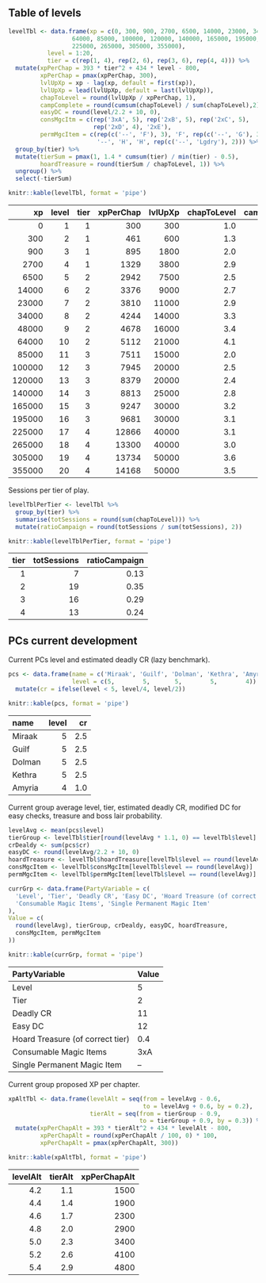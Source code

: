 ## Table of levels

``` r
levelTbl <- data.frame(xp = c(0, 300, 900, 2700, 6500, 14000, 23000, 34000, 48000,
                  64000, 85000, 100000, 120000, 140000, 165000, 195000,
                  225000, 265000, 305000, 355000),
           level = 1:20,
           tier = c(rep(1, 4), rep(2, 6), rep(3, 6), rep(4, 4))) %>% 
  mutate(xpPerChap = 393 * tier^2 + 434 * level - 800,
         xpPerChap = pmax(xpPerChap, 300),
         lvlUpXp = xp - lag(xp, default = first(xp)),
         lvlUpXp = lead(lvlUpXp, default = last(lvlUpXp)),
         chapToLevel = round(lvlUpXp / xpPerChap, 1),
         campComplete = round(cumsum(chapToLevel) / sum(chapToLevel),2),
         easyDC = round(level/2.2 + 10, 0),
         consMgcItm = c(rep('3xA', 5), rep('2xB', 5), rep('2xC', 5),
                        rep('2xD', 4), '2xE'),
         permMgcItem = c(rep(c('--', 'F'), 3), 'F', rep(c('--', 'G'), 3),
                         '--', 'H', 'H', rep(c('--', 'Lgdry'), 2))) %>%
  group_by(tier) %>%
  mutate(tierSum = pmax(1, 1.4 * cumsum(tier) / min(tier) - 0.5),
         hoardTreasure = round(tierSum / chapToLevel, 1)) %>%
  ungroup() %>%
  select(-tierSum)

knitr::kable(levelTbl, format = 'pipe')
```

|     xp | level | tier | xpPerChap | lvlUpXp | chapToLevel | campComplete | easyDC | consMgcItm | permMgcItem | hoardTreasure |
|-----:|----:|---:|------:|-----:|-------:|--------:|-----:|:-------|:-------|---------:|
|      0 |     1 |    1 |       300 |     300 |         1.0 |         0.02 |     10 | 3xA        | –           |           1.0 |
|    300 |     2 |    1 |       461 |     600 |         1.3 |         0.04 |     11 | 3xA        | F           |           1.8 |
|    900 |     3 |    1 |       895 |    1800 |         2.0 |         0.08 |     11 | 3xA        | –           |           1.8 |
|   2700 |     4 |    1 |      1329 |    3800 |         2.9 |         0.13 |     12 | 3xA        | F           |           1.8 |
|   6500 |     5 |    2 |      2942 |    7500 |         2.5 |         0.18 |     12 | 3xA        | –           |           0.4 |
|  14000 |     6 |    2 |      3376 |    9000 |         2.7 |         0.22 |     13 | 2xB        | F           |           0.9 |
|  23000 |     7 |    2 |      3810 |   11000 |         2.9 |         0.28 |     13 | 2xB        | F           |           1.3 |
|  34000 |     8 |    2 |      4244 |   14000 |         3.3 |         0.34 |     14 | 2xB        | –           |           1.5 |
|  48000 |     9 |    2 |      4678 |   16000 |         3.4 |         0.40 |     14 | 2xB        | G           |           1.9 |
|  64000 |    10 |    2 |      5112 |   21000 |         4.1 |         0.47 |     15 | 2xB        | –           |           1.9 |
|  85000 |    11 |    3 |      7511 |   15000 |         2.0 |         0.51 |     15 | 2xC        | G           |           0.5 |
| 100000 |    12 |    3 |      7945 |   20000 |         2.5 |         0.55 |     15 | 2xC        | –           |           0.9 |
| 120000 |    13 |    3 |      8379 |   20000 |         2.4 |         0.60 |     16 | 2xC        | G           |           1.5 |
| 140000 |    14 |    3 |      8813 |   25000 |         2.8 |         0.65 |     16 | 2xC        | –           |           1.8 |
| 165000 |    15 |    3 |      9247 |   30000 |         3.2 |         0.71 |     17 | 2xC        | H           |           2.0 |
| 195000 |    16 |    3 |      9681 |   30000 |         3.1 |         0.76 |     17 | 2xD        | H           |           2.5 |
| 225000 |    17 |    4 |     12866 |   40000 |         3.1 |         0.82 |     18 | 2xD        | –           |           0.3 |
| 265000 |    18 |    4 |     13300 |   40000 |         3.0 |         0.87 |     18 | 2xD        | Lgdry       |           0.8 |
| 305000 |    19 |    4 |     13734 |   50000 |         3.6 |         0.94 |     19 | 2xD        | –           |           1.0 |
| 355000 |    20 |    4 |     14168 |   50000 |         3.5 |         1.00 |     19 | 2xE        | Lgdry       |           1.5 |

Sessions per tier of play.

``` r
levelTblPerTier <- levelTbl %>%
  group_by(tier) %>%
  summarise(totSessions = round(sum(chapToLevel))) %>%
  mutate(ratioCampaign = round(totSessions / sum(totSessions), 2))

knitr::kable(levelTblPerTier, format = 'pipe')
```

| tier | totSessions | ratioCampaign |
|-----:|------------:|--------------:|
|    1 |           7 |          0.13 |
|    2 |          19 |          0.35 |
|    3 |          16 |          0.29 |
|    4 |          13 |          0.24 |

## PCs current development

Current PCs level and estimated deadly CR (lazy benchmark).

``` r
pcs <- data.frame(name = c('Miraak', 'Guilf', 'Dolman', 'Kethra', 'Amyria'),
                  level = c(5,        5,       5,        5,        4)) %>%
  mutate(cr = ifelse(level < 5, level/4, level/2))

knitr::kable(pcs, format = 'pipe')
```

| name   | level |  cr |
|:-------|------:|----:|
| Miraak |     5 | 2.5 |
| Guilf  |     5 | 2.5 |
| Dolman |     5 | 2.5 |
| Kethra |     5 | 2.5 |
| Amyria |     4 | 1.0 |

Current group average level, tier, estimated deadly CR, modified DC for
easy checks, treasure and boss lair probability.

``` r
levelAvg <- mean(pcs$level)
tierGroup <- levelTbl$tier[round(levelAvg * 1.1, 0) == levelTbl$level]
crDealdy <- sum(pcs$cr)
easyDC <- round(levelAvg/2.2 + 10, 0)
hoardTreasure <- levelTbl$hoardTreasure[levelTbl$level == round(levelAvg)]
consMgcItem <- levelTbl$consMgcItm[levelTbl$level == round(levelAvg)]
permMgcItem <- levelTbl$permMgcItem[levelTbl$level == round(levelAvg)]

currGrp <- data.frame(PartyVariable = c(
  'Level', 'Tier', 'Deadly CR', 'Easy DC', 'Hoard Treasure (of correct tier)',
  'Consumable Magic Items', 'Single Permanent Magic Item'
),
Value = c(
  round(levelAvg), tierGroup, crDealdy, easyDC, hoardTreasure,
  consMgcItem, permMgcItem
))

knitr::kable(currGrp, format = 'pipe')
```

| PartyVariable                    | Value |
|:---------------------------------|:------|
| Level                            | 5     |
| Tier                             | 2     |
| Deadly CR                        | 11    |
| Easy DC                          | 12    |
| Hoard Treasure (of correct tier) | 0.4   |
| Consumable Magic Items           | 3xA   |
| Single Permanent Magic Item      | –     |

Current group proposed XP per chapter.

``` r
xpAltTbl <- data.frame(levelAlt = seq(from = levelAvg - 0.6,
                                      to = levelAvg + 0.6, by = 0.2),
                       tierAlt = seq(from = tierGroup - 0.9,
                                     to = tierGroup + 0.9, by = 0.3)) %>%
  mutate(xpPerChapAlt = 393 * tierAlt^2 + 434 * levelAlt - 800,
         xpPerChapAlt = round(xpPerChapAlt / 100, 0) * 100,
         xpPerChapAlt = pmax(xpPerChapAlt, 300))

knitr::kable(xpAltTbl, format = 'pipe')
```

| levelAlt | tierAlt | xpPerChapAlt |
|---------:|--------:|-------------:|
|      4.2 |     1.1 |         1500 |
|      4.4 |     1.4 |         1900 |
|      4.6 |     1.7 |         2300 |
|      4.8 |     2.0 |         2900 |
|      5.0 |     2.3 |         3400 |
|      5.2 |     2.6 |         4100 |
|      5.4 |     2.9 |         4800 |
